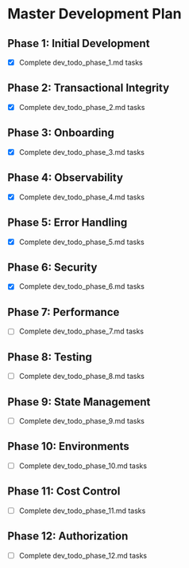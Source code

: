 # Master Development Plan

## Phase 1: Initial Development
- [x] Complete dev_todo_phase_1.md tasks

## Phase 2: Transactional Integrity
- [x] Complete dev_todo_phase_2.md tasks

## Phase 3: Onboarding
- [x] Complete dev_todo_phase_3.md tasks

## Phase 4: Observability
- [x] Complete dev_todo_phase_4.md tasks

## Phase 5: Error Handling
- [x] Complete dev_todo_phase_5.md tasks

## Phase 6: Security
- [x] Complete dev_todo_phase_6.md tasks

## Phase 7: Performance
- [ ] Complete dev_todo_phase_7.md tasks

## Phase 8: Testing
- [ ] Complete dev_todo_phase_8.md tasks

## Phase 9: State Management
- [ ] Complete dev_todo_phase_9.md tasks

## Phase 10: Environments
- [ ] Complete dev_todo_phase_10.md tasks

## Phase 11: Cost Control
- [ ] Complete dev_todo_phase_11.md tasks

## Phase 12: Authorization
- [ ] Complete dev_todo_phase_12.md tasks